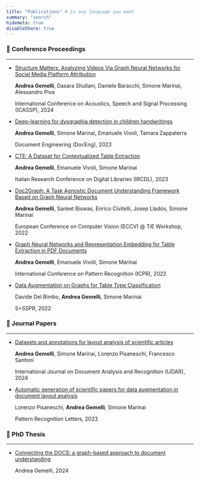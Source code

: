 ```yaml
---
title: "Publications" # in any language you want
summary: "search"
hidemeta: true
disableShare: true
---
```

### 📣 Conference Proceedings
---

- [Structure Matters: Analyzing Videos Via Graph Neural Networks for Social Media Platform Attribution](https://ieeexplore.ieee.org/abstract/document/10447089)
  
  **Andrea Gemelli**, Dasara Shullani, Daniele Baracchi, Simone Marinai, Alessandro Piva

  International Conference on Acoustics, Speech and Signal Processing (ICASSP), 2024

- [Deep-learning for dysgraphia detection in children handwritings](https://dl.acm.org/doi/abs/10.1145/3573128.3609351)
  
  **Andrea Gemelli**, Simone Marinai, Emanuele Vivoli, Tamara Zappaterra

  Document Engineering (DocEng), 2023

- [CTE: A Dataset for Contextualized Table Extraction](https://arxiv.org/abs/2302.01451)
  
  **Andrea Gemelli**, Emanuele Vivoli, Simone Marinai

  Italian Research Conference on Digital Libraries (IRCDL), 2023

- [Doc2Graph: A Task Agnostic Document Understanding Framework Based on Graph Neural Networks](https://link.springer.com/chapter/10.1007/978-3-031-25069-9_22)
  
  **Andrea Gemelli**, Sanket Biswas, Enrico Civitelli, Josep Lladós, Simone Marinai

  European Conference on Computer Vision (ECCV) @ TiE Workshop, 2022

- [Graph Neural Networks and Representation Embedding for Table Extraction in PDF Documents](https://ieeexplore.ieee.org/abstract/document/9956590)
  
  **Andrea Gemelli**, Emanuele Vivoli, Simone Marinai

  International Conference on Pattern Recognition (ICPR), 2022

- [Data Augmentation on Graphs for Table Type Classification](https://link.springer.com/chapter/10.1007/978-3-031-23028-8_25)
  
  Davide Del Bimbo, **Andrea Gemelli**, Simone Marinai

  S+SSPR, 2022

### 📜 Journal Papers
---

- [Datasets and annotations for layout analysis of scientific articles](https://link.springer.com/article/10.1007/s10032-024-00461-2)
  
  **Andrea Gemelli**, Simone Marinai, Lorenzo Pisaneschi, Francesco Santoni 

  International Journal on Document Analysis and Recognition (IJDAR), 2024

- [Automatic generation of scientific papers for data augmentation in document layout analysis](https://link.springer.com/article/10.1007/s10032-024-00461-2)
  
  Lorenzo Pisaneschi, **Andrea Gemelli**, Simone Marinai

  Pattern Recognition Letters, 2023


### 📔 PhD Thesis
---

- [Connecting the DOCS: a graph-based approach to document understanding](https://flore.unifi.it/handle/2158/1353891)
  
  Andrea Gemelli, 2024
